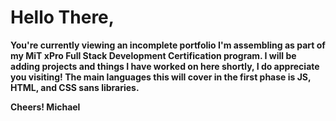 <h1> 
Hello There, 
</h1>

<b> 
You're currently viewing an incomplete portfolio I'm assembling as part of my MiT xPro Full Stack Development Certification program. I will be adding projects and things I have worked on here shortly, I do appreciate you visiting!
The main languages this will cover in the first phase is JS, HTML, and CSS sans libraries.

Cheers!
Michael
</b>
